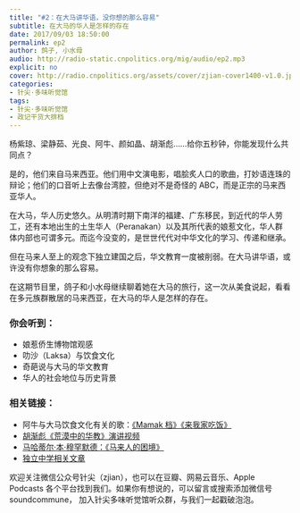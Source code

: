 ```yaml
---
title: "#2：在大马讲华语，没你想的那么容易"
subtitle: 在大马的华人是怎样的存在
date: 2017/09/03 18:50:00
permalink: ep2
author: 鸽子, 小水母
audio: http://radio-static.cnpolitics.org/mig/audio/ep2.mp3
explicit: no
cover: http://radio.cnpolitics.org/assets/cover/zjian-cover1400-v1.0.jpg
categories:
- 针尖·多味听觉馆
tags:
- 针尖·多味听觉馆
- 政记干货大排档
---
```


杨紫琼、梁静茹、光良、阿牛、颜如晶、胡渐彪……给你五秒钟，你能发现什么共同点？

是的，他们来自马来西亚。他们用中文演电影，唱脍炙人口的歌曲，打妙语连珠的辩论；他们的口音听上去像台湾腔，但绝对不是奇怪的 ABC，而是正宗的马来西亚华人。

在大马，华人历史悠久。从明清时期下南洋的福建、广东移民，到近代的华人劳工，还有本地出生的土生华人（Peranakan）以及其所代表的娘惹文化，华人群体内部也可谓多元。而迄今没变的，是世世代代对中华文化的学习、传递和继承。

但在马来人至上的观念下独立建国之后，华文教育一度被削弱。在大马讲华语，或许没有你想象的那么容易。

在这期节目里，鸽子和小水母继续聊着她在大马的旅行，这一次从美食说起，看看在多元族群散居的马来西亚，在大马的华人是怎样的存在。

### 你会听到：
- 娘惹侨生博物馆观感
- 叻沙（Laksa）与饮食文化
- 奇葩说与大马的华文教育
- 华人的社会地位与历史背景

### 相关链接：
- 阿牛与大马饮食文化有关的歌：[《Mamak 档》](http://www.xiami.com/song/kaqkb9f08)[《来我家吃饭》](http://www.xiami.com/song/em7l553824)
- [胡渐彪《荒漠中的华教》演讲视频](http://www.iqiyi.com/v_19rrn7rccg.html)
- [马哈蒂尔·本·穆罕默德：《马来人的困境》](https://en.wikipedia.org/wiki/The_Malay_Dilemma)
- [独立中学相关文章](https://asean.thenewslens.com/article/40766)

欢迎关注微信公众号针尖（zjian），也可以在豆瓣、网易云音乐、Apple Podcasts 各个平台找到我们。如果你有想说的，可以留言或搜索添加微信号 soundcommune， 加入针尖多味听觉馆听众群，与我们一起戳破泡泡。
